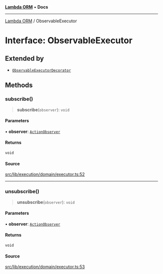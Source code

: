 [**Lambda ORM**](../README.md) • **Docs**

***

[Lambda ORM](../README.md) / ObservableExecutor

# Interface: ObservableExecutor

## Extended by

- [`ObservableExecutorDecorator`](ObservableExecutorDecorator.md)

## Methods

### subscribe()

> **subscribe**(`observer`): `void`

#### Parameters

• **observer**: [`ActionObserver`](../classes/ActionObserver.md)

#### Returns

`void`

#### Source

[src/lib/execution/domain/executor.ts:52](https://github.com/lambda-orm/lambdaorm/blob/ae41e9f29a20e534dbb23bd57233d0aca1040204/src/lib/execution/domain/executor.ts#L52)

***

### unsubscribe()

> **unsubscribe**(`observer`): `void`

#### Parameters

• **observer**: [`ActionObserver`](../classes/ActionObserver.md)

#### Returns

`void`

#### Source

[src/lib/execution/domain/executor.ts:53](https://github.com/lambda-orm/lambdaorm/blob/ae41e9f29a20e534dbb23bd57233d0aca1040204/src/lib/execution/domain/executor.ts#L53)
